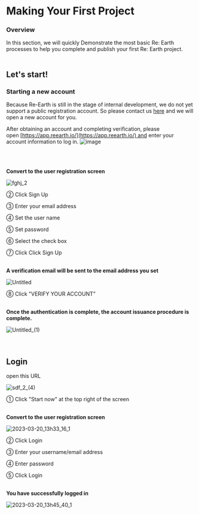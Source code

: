 # Making Your First Project

### Overview

In this section, we will quickly Demonstrate the most basic Re: Earth processes to help you complete and publish your first Re: Earth project.
<br>
<br>


## Let's start!

### Starting a new account

Because Re-Earth is still in the stage of internal development, we do not yet support a public registration account. So please contact us [here](https://docs.google.com/forms/d/e/1FAIpQLSftlA7HKfSsCHND14jERCLh3YzDETj0tU2rPVHM8McQfPHt-g/viewform) and we will open a new account for you.

After obtaining an account and completing verification, please open [https://app.reearth.io/](https://app.reearth.io/) and enter your account information to log in.
![image](https://github.com/CS-eukarya/User-Manual-English-/assets/154571156/563c3e52-0f37-430a-937d-89f4081ae709)

<br>
<br>


**Convert to the user registration screen**

![fghj_2](https://github.com/CS-eukarya/User-Manual-English-/assets/154571156/13873129-c678-414b-9211-d89775f51f79)

② Click Sign Up

③ Enter your email address

④ Set the user name

⑤ Set password

⑥ Select the check box

⑦ Click Click Sign Up
<br>
<br>

**A verification email will be sent to the email address you set**

![Untitled](https://github.com/CS-eukarya/User-Manual-English-/assets/154571156/667db627-32b0-466a-99c0-1e0a1a11fd1e)

⑧ Click "VERIFY YOUR ACCOUNT”
<br>
<br>

**Once the authentication is complete, the account issuance procedure is complete.**

![Untitled_(1)](https://github.com/CS-eukarya/User-Manual-English-/assets/154571156/e75bc1b0-289f-445c-91fb-4fef31d5b51b)
<br>
<br>
<br>

## Login

open this URL

![sdf_2_(4)](https://github.com/CS-eukarya/User-Manual-English-/assets/154571156/a18a792c-c389-4ee1-b069-d95efacca74d)


① Click "Start now" at the top right of the screen
<br>
<br>

**Convert to the user registration screen**

![2023-03-20_13h33_16_1](https://github.com/CS-eukarya/User-Manual-English-/assets/154571156/158041bd-ae94-4b4c-9b36-9722939bbae8)

② Click Login

③ Enter your username/email address

④ Enter password

⑤ Click Login
<br>
<br>

**You have successfully logged in**

![2023-03-20_13h45_40_1](https://github.com/CS-eukarya/User-Manual-English-/assets/154571156/550b24e9-6487-429d-a08f-fad01f454231)

